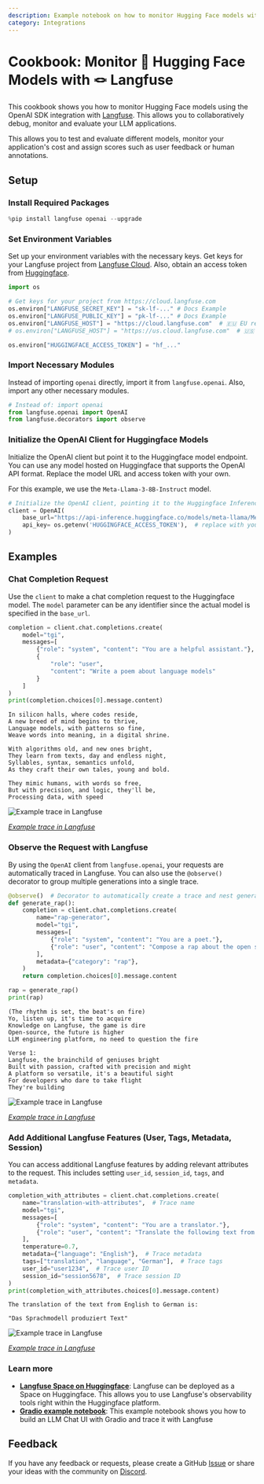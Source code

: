 ```yaml
---
description: Example notebook on how to monitor Hugging Face models with Langfuse using the OpenAI SDK
category: Integrations
---
```


# Cookbook: Monitor 🤗 Hugging Face Models with 🪢 Langfuse

This cookbook shows you how to monitor Hugging Face models using the OpenAI SDK integration with [Langfuse](https://langfuse.com). This allows you to collaboratively debug, monitor and evaluate your LLM applications.

This allows you to test and evaluate different models, monitor your application's cost and assign scores such as user feedback or human annotations.

## Setup

### Install Required Packages


```python
%pip install langfuse openai --upgrade
```

### Set Environment Variables

Set up your environment variables with the necessary keys. Get keys for your Langfuse project from [Langfuse Cloud](https://cloud.langfuse.com). Also, obtain an access token from [Huggingface](https://huggingface.co/settings/tokens).



```python
import os

# Get keys for your project from https://cloud.langfuse.com
os.environ["LANGFUSE_SECRET_KEY"] = "sk-lf-..." # Docs Example
os.environ["LANGFUSE_PUBLIC_KEY"] = "pk-lf-..." # Docs Example
os.environ["LANGFUSE_HOST"] = "https://cloud.langfuse.com"  # 🇪🇺 EU region
# os.environ["LANGFUSE_HOST"] = "https://us.cloud.langfuse.com"  # 🇺🇸 US region

os.environ["HUGGINGFACE_ACCESS_TOKEN"] = "hf_..."
```

### Import Necessary Modules

Instead of importing `openai` directly, import it from `langfuse.openai`. Also, import any other necessary modules.


```python
# Instead of: import openai
from langfuse.openai import OpenAI
from langfuse.decorators import observe
```

### Initialize the OpenAI Client for Huggingface Models

Initialize the OpenAI client but point it to the Huggingface model endpoint. You can use any model hosted on Huggingface that supports the OpenAI API format. Replace the model URL and access token with your own.

For this example, we use the `Meta-Llama-3-8B-Instruct` model.


```python
# Initialize the OpenAI client, pointing it to the Huggingface Inference API
client = OpenAI(
    base_url="https://api-inference.huggingface.co/models/meta-llama/Meta-Llama-3-8B-Instruct" + "/v1/",  # replace with your endpoint url
    api_key= os.getenv('HUGGINGFACE_ACCESS_TOKEN'),  # replace with your token
)
```

## Examples

### Chat Completion Request

Use the `client` to make a chat completion request to the Huggingface model. The `model` parameter can be any identifier since the actual model is specified in the `base_url`.


```python
completion = client.chat.completions.create(
    model="tgi",
    messages=[
        {"role": "system", "content": "You are a helpful assistant."},
        {
            "role": "user",
            "content": "Write a poem about language models"
        }
    ]
)
print(completion.choices[0].message.content)
```

    In silicon halls, where codes reside,
    A new breed of mind begins to thrive,
    Language models, with patterns so fine,
    Weave words into meaning, in a digital shrine.
    
    With algorithms old, and new ones bright,
    They learn from texts, day and endless night,
    Syllables, syntax, semantics unfold,
    As they craft their own tales, young and bold.
    
    They mimic humans, with words so free,
    But with precision, and logic, they'll be,
    Processing data, with speed


![Example trace in Langfuse](https://langfuse.com/images/cookbook/huggingface/huggingface-cookbook-trace-poem.png)

*[Example trace in Langfuse](https://cloud.langfuse.com/project/cloramnkj0002jz088vzn1ja4/traces/0c205096-fbd9-48b9-afa3-5837483488d8?timestamp=2025-01-09T15%3A03%3A08.365Z)*

### Observe the Request with Langfuse

By using the `OpenAI` client from `langfuse.openai`, your requests are automatically traced in Langfuse. You can also use the `@observe()` decorator to group multiple generations into a single trace.


```python
@observe()  # Decorator to automatically create a trace and nest generations
def generate_rap():
    completion = client.chat.completions.create(
        name="rap-generator",
        model="tgi",
        messages=[
            {"role": "system", "content": "You are a poet."},
            {"role": "user", "content": "Compose a rap about the open source LLM engineering platform Langfuse."}
        ],
        metadata={"category": "rap"},
    )
    return completion.choices[0].message.content

rap = generate_rap()
print(rap)
```

    (The rhythm is set, the beat's on fire)
    Yo, listen up, it's time to acquire
    Knowledge on Langfuse, the game is dire
    Open-source, the future is higher
    LLM engineering platform, no need to question the fire
    
    Verse 1:
    Langfuse, the brainchild of geniuses bright
    Built with passion, crafted with precision and might
    A platform so versatile, it's a beautiful sight
    For developers who dare to take flight
    They're building


![Example trace in Langfuse](https://langfuse.com/images/cookbook/huggingface/huggingface-cookbook-trace-rap.png)

*[Example trace in Langfuse](https://cloud.langfuse.com/project/cloramnkj0002jz088vzn1ja4/traces/8c432652-ee56-4985-83aa-9e95945ca481?timestamp=2025-01-09T15%3A00%3A22.904Z)*

### Add Additional Langfuse Features (User, Tags, Metadata, Session)

You can access additional Langfuse features by adding relevant attributes to the request. This includes setting `user_id`, `session_id`, `tags`, and `metadata`.


```python
completion_with_attributes = client.chat.completions.create(
    name="translation-with-attributes",  # Trace name
    model="tgi",
    messages=[
        {"role": "system", "content": "You are a translator."},
        {"role": "user", "content": "Translate the following text from English to German: 'The Language model produces text'"}
    ],
    temperature=0.7,
    metadata={"language": "English"},  # Trace metadata
    tags=["translation", "language", "German"],  # Trace tags
    user_id="user1234",  # Trace user ID
    session_id="session5678",  # Trace session ID
)
print(completion_with_attributes.choices[0].message.content)
```

    The translation of the text from English to German is:
    
    "Das Sprachmodell produziert Text"


![Example trace in Langfuse](https://langfuse.com/images/cookbook/huggingface/huggingface-cookbook-trace-translation.png)

*[Example trace in Langfuse](https://cloud.langfuse.com/project/cloramnkj0002jz088vzn1ja4/traces/54ad697e-8b4c-45eb-b20a-233d236a813e?timestamp=2025-01-09T15%3A10%3A44.987Z)*

### Learn more

- **[Langfuse Space on Huggingface](https://huggingface.co/spaces/langfuse/langfuse-template-space)**: Langfuse can be deployed as a Space on Huggingface. This allows you to use Langfuse's observability tools right within the Huggingface platform. 
- **[Gradio example notebook](https://langfuse.com/docs/integrations/other/gradio)**: This example notebook shows you how to build an LLM Chat UI with Gradio and trace it with Langfuse

## Feedback

If you have any feedback or requests, please create a GitHub [Issue](https://langfuse.com/issue) or share your ideas with the community on [Discord](https://langfuse.com/discord).


